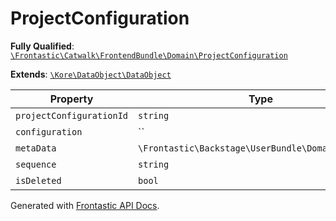 #  ProjectConfiguration

**Fully Qualified**: [`\Frontastic\Catwalk\FrontendBundle\Domain\ProjectConfiguration`](../../../../src/php/FrontendBundle/Domain/ProjectConfiguration.php)

**Extends**: [`\Kore\DataObject\DataObject`](https://github.com/kore/DataObject)

Property|Type|Default|Required|Description
--------|----|-------|--------|-----------
`projectConfigurationId` | `string` |  | - | 
`configuration` | `` |  | - | array
`metaData` | `\Frontastic\Backstage\UserBundle\Domain\MetaData` |  | - | 
`sequence` | `string` |  | - | 
`isDeleted` | `bool` | `false` | - | 

Generated with [Frontastic API Docs](https://github.com/FrontasticGmbH/apidocs).
